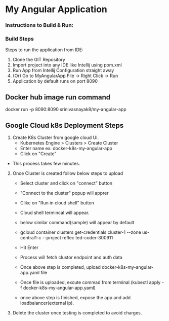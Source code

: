 # My Angular Application

### Instructions to Build & Run:

### Build Steps 

 Steps to run the application from IDE:
1. Clone the GIT Repository
2. Import project into any IDE like Intellij using pom.xml
3. Run App from Intellij Configuration straight away
4. (Or) Go to MyAngularApp File -> Right Click -> Run
5. Application by default runs on port 8090
  
## Docker hub image run command

docker run -p 8090:8090 srinivasnayak8/my-angular-app

## Google Cloud k8s Deployment Steps



1. Create K8s Cluster from google cloud UI.
	* Kubernetes Engine > Clusters > Create Cluster
	* Enter name ex: docker-k8s-my-angular-app
	* Click on "Create" 
  * This process takes few minutes.
2. Once Cluster is created follow below steps to upload
	* Select cluster and click on "connect" button
	* "Connect to the cluster" popup will apprer
	* Clikc on "Run in cloud shell" button
	* Cloud shell termincal will appear.
	* below similar command(sample) will appear by default
	
	* gcloud container clusters get-credentials cluster-1 --zone us-central1-c --project reflec
	ted-coder-300911
	* Hit Enter 
	* Process will fetch clustor endpoint and auth data
	* Once above step is completed, upload docker-k8s-my-angular-app.yaml file
	* Once file is uploaded, excute commad from terminal (kubectl apply -f docker-k8s-my-angular-app.yaml)
	* once above step is finished, expose the app and add loadbalancer(external ip).
	
3. Delete the cluster once testing is completed to avoid charges.



